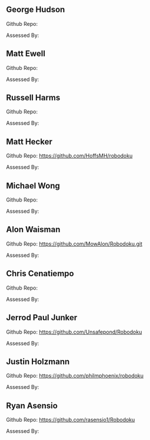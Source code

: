 ## George Hudson
Github Repo:

Assessed By:

## Matt Ewell
Github Repo:

Assessed By:

## Russell Harms
Github Repo:

Assessed By:

## Matt Hecker
Github Repo: https://github.com/HoffsMH/robodoku

Assessed By:

## Michael Wong
Github Repo:

Assessed By:

## Alon Waisman
Github Repo: https://github.com/MowAlon/Robodoku.git

Assessed By:

## Chris Cenatiempo

Github Repo:

Assessed By:

## Jerrod Paul Junker
Github Repo: https://github.com/Unsafepond/Robodoku

Assessed By:

## Justin Holzmann
Github Repo: https://github.com/philmphoenix/robodoku

Assessed By:

## Ryan Asensio
Github Repo: https://github.com/rasensio1/Robodoku

Assessed By:
